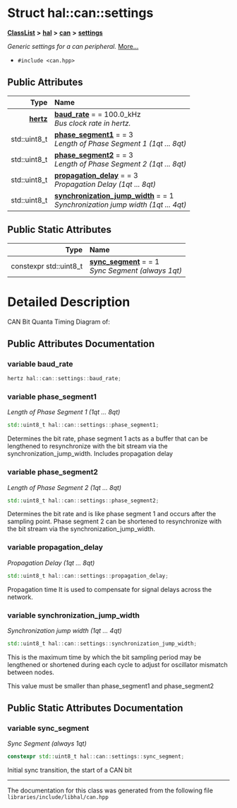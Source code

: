 

# Struct hal::can::settings



[**ClassList**](annotated.md) **>** [**hal**](namespacehal.md) **>** [**can**](classhal_1_1can.md) **>** [**settings**](structhal_1_1can_1_1settings.md)



_Generic settings for a can peripheral._ [More...](#detailed-description)

* `#include <can.hpp>`





















## Public Attributes

| Type | Name |
| ---: | :--- |
|  [**hertz**](namespacehal.md#typedef-hertz) | [**baud\_rate**](#variable-baud_rate)   = = 100.0\_kHz<br>_Bus clock rate in hertz._  |
|  std::uint8\_t | [**phase\_segment1**](#variable-phase_segment1)   = = 3<br>_Length of Phase Segment 1 (1qt ... 8qt)_  |
|  std::uint8\_t | [**phase\_segment2**](#variable-phase_segment2)   = = 3<br>_Length of Phase Segment 2 (1qt ... 8qt)_  |
|  std::uint8\_t | [**propagation\_delay**](#variable-propagation_delay)   = = 3<br>_Propagation Delay (1qt ... 8qt)_  |
|  std::uint8\_t | [**synchronization\_jump\_width**](#variable-synchronization_jump_width)   = = 1<br>_Synchronization jump width (1qt ... 4qt)_  |


## Public Static Attributes

| Type | Name |
| ---: | :--- |
|  constexpr std::uint8\_t | [**sync\_segment**](#variable-sync_segment)   = = 1<br>_Sync Segment (always 1qt)_  |










































# Detailed Description


CAN Bit Quanta Timing Diagram of:  


    
## Public Attributes Documentation




### variable baud\_rate 

```C++
hertz hal::can::settings::baud_rate;
```






### variable phase\_segment1 

_Length of Phase Segment 1 (1qt ... 8qt)_ 
```C++
std::uint8_t hal::can::settings::phase_segment1;
```



Determines the bit rate, phase segment 1 acts as a buffer that can be lengthened to resynchronize with the bit stream via the synchronization\_jump\_width. Includes propagation delay 


        



### variable phase\_segment2 

_Length of Phase Segment 2 (1qt ... 8qt)_ 
```C++
std::uint8_t hal::can::settings::phase_segment2;
```



Determines the bit rate and is like phase segment 1 and occurs after the sampling point. Phase segment 2 can be shortened to resynchronize with the bit stream via the synchronization\_jump\_width. 


        



### variable propagation\_delay 

_Propagation Delay (1qt ... 8qt)_ 
```C++
std::uint8_t hal::can::settings::propagation_delay;
```



Propagation time It is used to compensate for signal delays across the network. 


        



### variable synchronization\_jump\_width 

_Synchronization jump width (1qt ... 4qt)_ 
```C++
std::uint8_t hal::can::settings::synchronization_jump_width;
```



This is the maximum time by which the bit sampling period may be lengthened or shortened during each cycle to adjust for oscillator mismatch between nodes.


This value must be smaller than phase\_segment1 and phase\_segment2 


        
## Public Static Attributes Documentation




### variable sync\_segment 

_Sync Segment (always 1qt)_ 
```C++
constexpr std::uint8_t hal::can::settings::sync_segment;
```



Initial sync transition, the start of a CAN bit 


        

------------------------------
The documentation for this class was generated from the following file `libraries/include/libhal/can.hpp`

